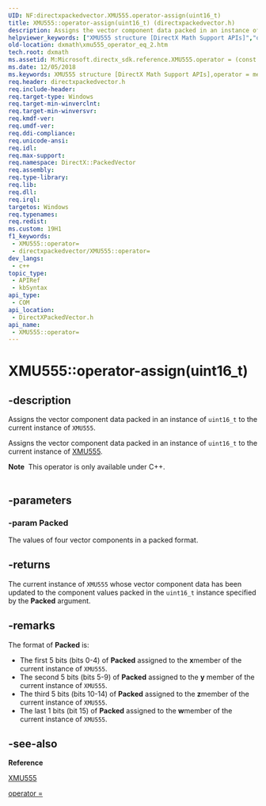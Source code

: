 ```yaml
---
UID: NF:directxpackedvector.XMU555.operator-assign(uint16_t)
title: XMU555::operator-assign(uint16_t) (directxpackedvector.h)
description: Assigns the vector component data packed in an instance of uint16_t to the current instance of XMU555.
helpviewer_keywords: ["XMU555 structure [DirectX Math Support APIs]","operator = method","XMU555.operator =(const uint16_t)","XMU555.operator-assign(uint16_t)","XMU555.operator=","XMU555::operator-assign(uint16_t)","XMU555::operator=","dxmath.xmu555_operator_eq_2","operator = method [DirectX Math Support APIs]","operator = method [DirectX Math Support APIs]","XMU555 structure","operator="]
old-location: dxmath\xmu555_operator_eq_2.htm
tech.root: dxmath
ms.assetid: M:Microsoft.directx_sdk.reference.XMU555.operator = (const uint16_t)
ms.date: 12/05/2018
ms.keywords: XMU555 structure [DirectX Math Support APIs],operator = method, XMU555.operator =(const uint16_t), XMU555.operator-assign(uint16_t), XMU555.operator=, XMU555::operator-assign(uint16_t), XMU555::operator=, dxmath.xmu555_operator_eq_2, operator = method [DirectX Math Support APIs], operator = method [DirectX Math Support APIs],XMU555 structure, operator=
req.header: directxpackedvector.h
req.include-header: 
req.target-type: Windows
req.target-min-winverclnt: 
req.target-min-winversvr: 
req.kmdf-ver: 
req.umdf-ver: 
req.ddi-compliance: 
req.unicode-ansi: 
req.idl: 
req.max-support: 
req.namespace: DirectX::PackedVector
req.assembly: 
req.type-library: 
req.lib: 
req.dll: 
req.irql: 
targetos: Windows
req.typenames: 
req.redist: 
ms.custom: 19H1
f1_keywords:
 - XMU555::operator=
 - directxpackedvector/XMU555::operator=
dev_langs:
 - c++
topic_type:
 - APIRef
 - kbSyntax
api_type:
 - COM
api_location:
 - DirectXPackedVector.h
api_name:
 - XMU555::operator=
---
```


# XMU555::operator-assign(uint16_t)


## -description

Assigns the vector component data packed in an instance of <code>uint16_t</code> to the current
	instance of <code>XMU555</code>.
    

Assigns the vector component data packed in an instance of <code>uint16_t</code> to the current
	instance of <a href="/windows/win32/api/directxpackedvector/ns-directxpackedvector-xmu555">XMU555</a>.
<div class="alert"><b>Note</b>  This operator is only available under C++.
    </div><div> </div>

## -parameters

### -param Packed

The values of four vector components in a packed format.

## -returns

 The current instance of <code>XMU555</code> whose
	    vector component data has been updated to the component values packed in the
	    <code>uint16_t</code> instance specified by the <b>Packed</b> argument.

## -remarks

The format of <b>Packed</b> is:
	

<ul>
<li>
The first 5 bits (bits 0-4) of <b>Packed</b> assigned to the <b>x</b>member of the current instance of <code>XMU555</code>.
		

</li>
<li>
The second 5 bits (bits 5-9) of <b>Packed</b> assigned to the
		    <b>y</b> member of the current instance of <code>XMU555</code>.
		

</li>
<li>
The third 5 bits (bits 10-14) of <b>Packed</b> assigned to the <b>z</b>member of the current instance of <code>XMU555</code>.
		

</li>
<li>
The last 1 bits (bit 15) of <b>Packed</b> assigned to the <b>w</b>member of the current instance of <code>XMU555</code>.
		

</li>
</ul>

## -see-also

<b>Reference</b>



<a href="/windows/win32/api/directxpackedvector/ns-directxpackedvector-xmu555">XMU555</a>



<a href="https://msdn.microsoft.com/f2deb13c-c389-461e-aba7-2520b454d46e">operator = </a>

